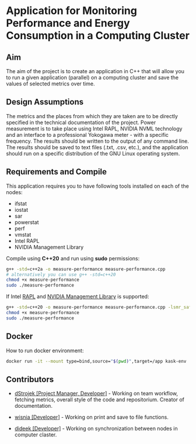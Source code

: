 # Application for Monitoring Performance and Energy Consumption in a Computing Cluster

## Aim

The aim of the project is to create an application in C++ that will allow you to run a given application (parallel) on a computing cluster and save the values of selected metrics over time.

## Design Assumptions

The metrics and the places from which they are taken are to be directly specified in the technical documentation of the project. Power measurement is to take place using Intel RAPL, NVIDIA NVML technology and an interface to a professional Yokogawa meter - with a specific frequency. The results should be written to the output of any command line. The results should be saved to text files (.txt, .csv, etc.), and the application should run on a specific distribution of the GNU Linux operating system.

## Requirements and Compile

This application requires you to have following tools installed on each of the nodes:

- ifstat
- iostat
- sar
- powerstat
- perf
- vmstat
- Intel RAPL
- NVIDIA Management Library

Compile using **C++20** and run using **sudo** permissions:

```bash
g++ -std=c++2a -o measure-performance measure-performance.cpp
# alternatively you can use g++ -std=c++20
chmod +x measure-performance
sudo ./measure-performance
```

If Intel <a href="https://github.com/LLNL/msr-safe" target="_blank">RAPL</a> and <a href="https://developer.nvidia.com/nvidia-management-library-nvml" target="_blank">NVIDIA Management Library</a> is supported:

```bash
g++ -std=c++20 -o measure-performance measure-performance.cpp -lsmr_safe -lnvidia-ml
chmod +x measure-performance
sudo ./measure-performance
```

## Docker

How to run docker environment:

```bash
docker run -it --mount type=bind,source="$(pwd)",target=/app kask-env
```

## Contributors

- [dStrojek [Project Manager, Developer]](https://github.com/damianStrojek) - Working on team workflow, fetching metrics, overall style of the code and repositorium. Creator of documentation.

- [wisnia [Developer]](https://github.com/wisnia01) - Working on print and save to file functions.

- [dideek [Developer]](https://github.com/dideek) - Working on synchronization between nodes in computer claster.
